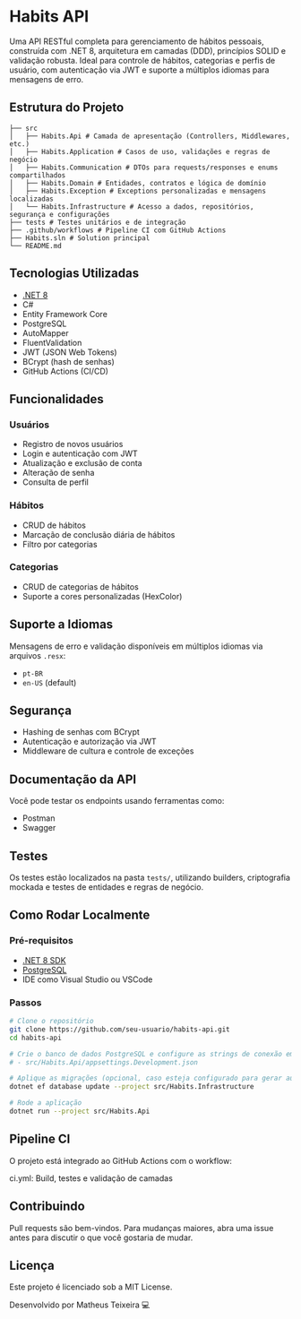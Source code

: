 # Habits API

Uma API RESTful completa para gerenciamento de hábitos pessoais, construída com .NET 8, arquitetura em camadas (DDD), princípios SOLID e validação robusta. Ideal para controle de hábitos, categorias e perfis de usuário, com autenticação via JWT e suporte a múltiplos idiomas para mensagens de erro.

## Estrutura do Projeto
```
├── src
│   ├── Habits.Api # Camada de apresentação (Controllers, Middlewares, etc.)
│   ├── Habits.Application # Casos de uso, validações e regras de negócio
│   ├── Habits.Communication # DTOs para requests/responses e enums compartilhados
│   ├── Habits.Domain # Entidades, contratos e lógica de domínio
│   ├── Habits.Exception # Exceptions personalizadas e mensagens localizadas
│   └── Habits.Infrastructure # Acesso a dados, repositórios, segurança e configurações
├── tests # Testes unitários e de integração
├── .github/workflows # Pipeline CI com GitHub Actions
├── Habits.sln # Solution principal
└── README.md
```

## Tecnologias Utilizadas

- [.NET 8](https://learn.microsoft.com/dotnet)
- C#
- Entity Framework Core
- PostgreSQL
- AutoMapper
- FluentValidation
- JWT (JSON Web Tokens)
- BCrypt (hash de senhas)
- GitHub Actions (CI/CD)

## Funcionalidades

### Usuários
- Registro de novos usuários
- Login e autenticação com JWT
- Atualização e exclusão de conta
- Alteração de senha
- Consulta de perfil

### Hábitos
- CRUD de hábitos
- Marcação de conclusão diária de hábitos
- Filtro por categorias

### Categorias
- CRUD de categorias de hábitos
- Suporte a cores personalizadas (HexColor)

## Suporte a Idiomas

Mensagens de erro e validação disponíveis em múltiplos idiomas via arquivos `.resx`:
- `pt-BR`
- `en-US` (default)

## Segurança

- Hashing de senhas com BCrypt
- Autenticação e autorização via JWT
- Middleware de cultura e controle de exceções

## Documentação da API

Você pode testar os endpoints usando ferramentas como:
- Postman
- Swagger

## Testes

Os testes estão localizados na pasta `tests/`, utilizando builders, criptografia mockada e testes de entidades e regras de negócio.

## Como Rodar Localmente

### Pré-requisitos

- [.NET 8 SDK](https://dotnet.microsoft.com/en-us/download)
- [PostgreSQL](https://www.postgresql.org/)
- IDE como Visual Studio ou VSCode

### Passos

```bash
# Clone o repositório
git clone https://github.com/seu-usuario/habits-api.git
cd habits-api

# Crie o banco de dados PostgreSQL e configure as strings de conexão em:
# - src/Habits.Api/appsettings.Development.json

# Aplique as migrações (opcional, caso esteja configurado para gerar automaticamente)
dotnet ef database update --project src/Habits.Infrastructure

# Rode a aplicação
dotnet run --project src/Habits.Api
```

## Pipeline CI
O projeto está integrado ao GitHub Actions com o workflow:

ci.yml: Build, testes e validação de camadas

## Contribuindo
Pull requests são bem-vindos. Para mudanças maiores, abra uma issue antes para discutir o que você gostaria de mudar.

## Licença
Este projeto é licenciado sob a MIT License.

Desenvolvido por Matheus Teixeira 💻
